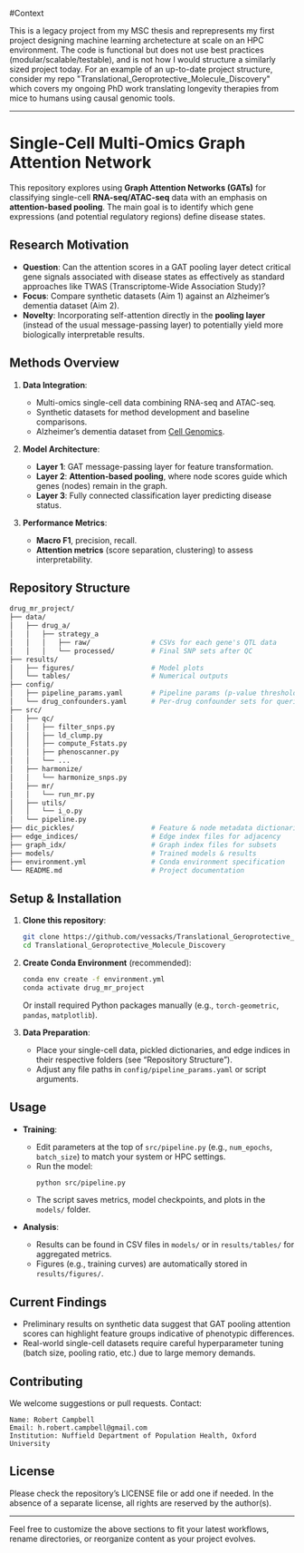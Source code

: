 #Context

This is a legacy project from my MSC thesis and reprepresents my first project designing machine learning archetecture at scale on an HPC environment. The code is functional but does not use best practices (modular/scalable/testable), and is not how I would structure a similarly sized project today. For an example of an up-to-date project structure, consider my repo "Translational_Geroprotective_Molecule_Discovery" which covers my ongoing PhD work translating longevity therapies from mice to humans using causal genomic tools. 


---

# Single-Cell Multi-Omics Graph Attention Network

This repository explores using **Graph Attention Networks (GATs)** for classifying single-cell **RNA-seq/ATAC-seq** data with an emphasis on **attention-based pooling**. The main goal is to identify which gene expressions (and potential regulatory regions) define disease states.

## Research Motivation

- **Question**: Can the attention scores in a GAT pooling layer detect critical gene signals associated with disease states as effectively as standard approaches like TWAS (Transcriptome-Wide Association Study)?  
- **Focus**: Compare synthetic datasets (Aim 1) against an Alzheimer’s dementia dataset (Aim 2).  
- **Novelty**: Incorporating self-attention directly in the **pooling layer** (instead of the usual message-passing layer) to potentially yield more biologically interpretable results.

## Methods Overview

1. **Data Integration**:  
   - Multi-omics single-cell data combining RNA-seq and ATAC-seq.  
   - Synthetic datasets for method development and baseline comparisons.  
   - Alzheimer’s dementia dataset from [Cell Genomics](https://www.cell.com/cell-genomics/fulltext/S2666-979X(23)00019-8#sectitle0030).

2. **Model Architecture**:  
   - **Layer 1**: GAT message-passing layer for feature transformation.  
   - **Layer 2**: **Attention-based pooling**, where node scores guide which genes (nodes) remain in the graph.  
   - **Layer 3**: Fully connected classification layer predicting disease status.

3. **Performance Metrics**:  
   - **Macro F1**, precision, recall.  
   - **Attention metrics** (score separation, clustering) to assess interpretability.

## Repository Structure

```bash
drug_mr_project/
├── data/
│   ├── drug_a/                   
│   │   ├── strategy_a
│   │   │   ├── raw/               # CSVs for each gene's QTL data
│   │   │   └── processed/         # Final SNP sets after QC
├── results/
│   ├── figures/                   # Model plots
│   └── tables/                    # Numerical outputs
├── config/
│   ├── pipeline_params.yaml       # Pipeline params (p-value thresholds, etc.)
│   └── drug_confounders.yaml      # Per-drug confounder sets for queries
├── src/
│   ├── qc/
│   │   ├── filter_snps.py
│   │   ├── ld_clump.py
│   │   ├── compute_Fstats.py
│   │   ├── phenoscanner.py
│   │   └── ...
│   ├── harmonize/
│   │   └── harmonize_snps.py
│   ├── mr/
│   │   └── run_mr.py
│   ├── utils/
│   │   └── i_o.py
│   └── pipeline.py
├── dic_pickles/                   # Feature & node metadata dictionaries
├── edge_indices/                  # Edge index files for adjacency
├── graph_idx/                     # Graph index files for subsets
├── models/                        # Trained models & results
├── environment.yml                # Conda environment specification
└── README.md                      # Project documentation
```

## Setup & Installation

1. **Clone this repository**:
   ```bash
   git clone https://github.com/vessacks/Translational_Geroprotective_Molecule_Discovery.git
   cd Translational_Geroprotective_Molecule_Discovery
   ```

2. **Create Conda Environment** (recommended):
   ```bash
   conda env create -f environment.yml
   conda activate drug_mr_project
   ```
   Or install required Python packages manually (e.g., `torch-geometric`, `pandas`, `matplotlib`).

3. **Data Preparation**:
   - Place your single-cell data, pickled dictionaries, and edge indices in their respective folders (see “Repository Structure”).
   - Adjust any file paths in `config/pipeline_params.yaml` or script arguments.

## Usage

- **Training**:  
  - Edit parameters at the top of `src/pipeline.py` (e.g., `num_epochs`, `batch_size`) to match your system or HPC settings.  
  - Run the model:
    ```bash
    python src/pipeline.py
    ```
  - The script saves metrics, model checkpoints, and plots in the `models/` folder.

- **Analysis**:  
  - Results can be found in CSV files in `models/` or in `results/tables/` for aggregated metrics.  
  - Figures (e.g., training curves) are automatically stored in `results/figures/`.

## Current Findings

- Preliminary results on synthetic data suggest that GAT pooling attention scores can highlight feature groups indicative of phenotypic differences.
- Real-world single-cell datasets require careful hyperparameter tuning (batch size, pooling ratio, etc.) due to large memory demands.

## Contributing

We welcome suggestions or pull requests. Contact:
```
Name: Robert Campbell
Email: h.robert.campbell@gmail.com
Institution: Nuffield Department of Population Health, Oxford University
```

## License

Please check the repository’s LICENSE file or add one if needed. In the absence of a separate license, all rights are reserved by the author(s).

---

Feel free to customize the above sections to fit your latest workflows, rename directories, or reorganize content as your project evolves.

